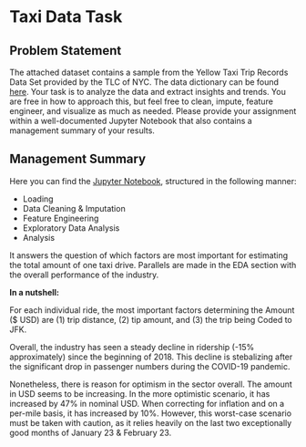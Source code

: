 # Taxi Data Task

## Problem Statement
The attached dataset contains a sample from the Yellow Taxi Trip Records Data Set provided by the TLC of NYC. The data dictionary can be found [here](data_dictionary_link). Your task is to analyze the data and extract insights and trends. You are free in how to approach this, but feel free to clean, impute, feature engineer, and visualize as much as needed. Please provide your assignment within a well-documented Jupyter Notebook that also contains a management summary of your results.

## Management Summary

Here you can find the [Jupyter Notebook](https://github.com/BenjaminDupre/taxi_data_task/blob/main/taxi_data.ipynb), structured in the following manner:

- Loading
- Data Cleaning & Imputation
- Feature Engineering
- Exploratory Data Analysis
- Analysis

It answers the question of which factors are most important for estimating the total amount of one taxi drive. Parallels are made in the EDA section with the overall performance of the industry.

**In a nutshell:**

For each individual ride, the most important factors determining the Amount ($ USD) are (1) trip distance, (2) tip amount, and (3) the trip being Coded to JFK.

Overall, the industry has seen a steady decline in ridership (-15% approximately) since the beginning of 2018. This decline is stebalizing after the significant drop in passenger numbers during the COVID-19 pandemic.

Nonetheless, there is reason for optimism in the sector overall. The amount in USD seems to be increasing. In the more optimistic scenario, it has increased by 47% in nominal USD. When correcting for inflation and on a per-mile basis, it has increased by 10%. However, this worst-case scenario must be taken with caution, as it relies heavily on the last two exceptionally good months of January 23 & February 23.

